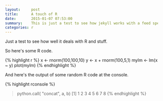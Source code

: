 ```yaml
---
layout:     post
title:      A touch of R
date:       2015-01-07 07:53:00
summary:    This is just a test to see how jekyll works with a feed specifically for R
categories: r
---
```


Just a test to see how well it deals with R and stuff.

So here's some R code.

{% highlight r %}
  x <- rnorm(100,100,10)
  y <- x + rnorm(100,5,1)
  mylm <- lm(x ~ y)
  plot(mylm)
{% endhighlight %}

And here's the output of some random R code at the console.

{% highlight rconsole %}
> python.call( "concat", a, b)
[1] 1 2 3 4 5 6 7 8
{% endhighlight %}
